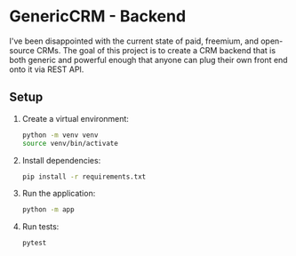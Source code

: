 # GenericCRM - Backend

I've been disappointed with the current state of paid, freemium, and open-source CRMs. The goal of this project is to create a CRM backend that is both generic and powerful enough that anyone can plug their own front end onto it via REST API.

## Setup

1. Create a virtual environment:
   ```sh
   python -m venv venv
   source venv/bin/activate
   ```

2. Install dependencies:
   ```sh
   pip install -r requirements.txt
   ```

3. Run the application:
   ```sh
   python -m app
   ```

4. Run tests:
   ```sh
   pytest
   ```